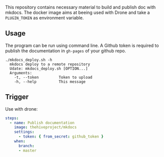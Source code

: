 This repository contains necessary material to build and publish doc with mkdocs. The docker image aims at beeing used with Drone and take a `PLUGIN_TOKEN` as environment variable.

## Usage

The program can be run using command line. A Github token is required to publish the documentation in `gh-pages` of your github repo. 


```
./mkdocs_deploy.sh -h
  mkdocs deploy to a remote repository
  Udate: mkdocs_deploy.sh [OPTION...]
  Arguments:
    -t, --token         Token to upload
    -h, --help          This message
```


## Trigger

Use with drone:

```yml
steps:
  - name: Publish documentation 
    image: thehiveproject/mkdocs
    settings:
      - token: { from_secret: github_token }
    when:
      branch:
      - master
```